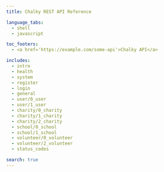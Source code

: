```yaml
---
title: Chalky REST API Reference

language_tabs:
  - shell
  - javascript

toc_footers:
  - <a href='https://example.com/some-api'>Chalky API</a>

includes:
  - intro
  - health
  - system
  - register
  - login
  - general
  - user/0_user
  - user/1_user
  - charity/0_charity
  - charity/1_charity
  - charity/2_charity
  - school/0_school
  - school/1_school
  - volunteer/0_volunteer
  - volunteer/2_volunteer
  - status_codes

search: true
---
```

